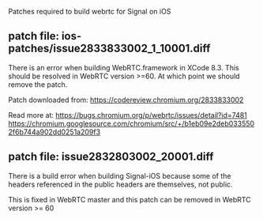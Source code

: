 Patches required to build webrtc for Signal on iOS

## patch file:   ios-patches/issue2833833002_1_10001.diff

There is an error when building WebRTC.framework in XCode 8.3. This
should be resolved in WebRTC version >=60. At which point we should
remove the patch.

Patch downloaded from:
https://codereview.chromium.org/2833833002

Read more at:
https://bugs.chromium.org/p/webrtc/issues/detail?id=7481
https://chromium.googlesource.com/chromium/src/+/b1eb09e2deb0335502f6b744a902dd0251a209f3

## patch file: issue2832803002_20001.diff

There is a build error when building Signal-iOS because some of the
headers referenced in the public headers are themselves, not public.

This is fixed in WebRTC master and this patch can be removed in WebRTC
version >= 60

